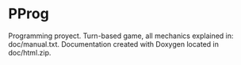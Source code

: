 # PProg

Programming proyect. Turn-based game, all mechanics explained in: doc/manual.txt. Documentation created with Doxygen located in doc/html.zip.
